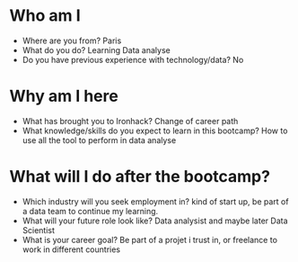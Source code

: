 # Who am I

* Where are you from? Paris
* What do you do? Learning Data analyse
* Do you have previous experience with technology/data? No

# Why am I here

* What has brought you to Ironhack? Change of career path
* What knowledge/skills do you expect to learn in this bootcamp? How to use all the tool to perform in data analyse

# What will I do after the bootcamp?

* Which industry will you seek employment in? kind of start up, be part of a data team to continue my learning.
* What will your future role look like? Data analysist and maybe later Data Scientist
* What is your career goal? Be part of a projet i trust in, or freelance to work in different countries